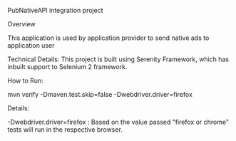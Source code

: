 PubNativeAPI integration project

Overview

This application is used by application provider to send native ads to application user

Technical Details:
This project is built using Serenity Framework, which has inbuilt support to Selenium 2 framework.

How to Run:

mvn verify -Dmaven.test.skip=false -Dwebdriver.driver=firefox

Details:

-Dwebdriver.driver=firefox   : Based on the value passed "firefox or chrome" tests will run in the respective browser.
